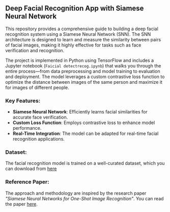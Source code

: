 ## Deep Facial Recognition App with Siamese Neural Network

This repository provides a comprehensive guide to building a deep facial recognition system using a Siamese Neural Network (SNN). The SNN architecture is designed to learn and measure the similarity between pairs of facial images, making it highly effective for tasks such as face verification and recognition.

The project is implemented in Python using TensorFlow and includes a Jupyter notebook (`Faicial detectrecog.ipynb`) that walks you through the entire process—from data preprocessing and model training to evaluation and deployment. The model leverages a custom contrastive loss function to optimize the distance between images of the same person and maximize it for images of different people.

### Key Features:
- **Siamese Neural Network**: Efficiently learns facial similarities for accurate face verification.
- **Custom Loss Function**: Employs contrastive loss to enhance model performance.
- **Real-Time Integration**: The model can be adapted for real-time facial recognition applications.

### Dataset:
The facial recognition model is trained on a well-curated dataset, which you can download from [here]([url](https://drive.google.com/file/d/1yL3SgY7QnAmqYiy4DQvlrIHXFbf2vII7/view?usp=sharing))

### Reference Paper:
The approach and methodology are inspired by the research paper *"Siamese Neural Networks for One-Shot Image Recognition"*. You can read the paper [here]([https://example-paper-link.com](http://vis-www.cs.umass.edu/lfw/)).
